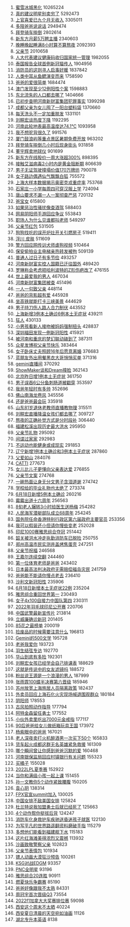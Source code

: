 1. [蜜雪冰城黑化](https://s.weibo.com//weibo?q=%E8%9C%9C%E9%9B%AA%E5%86%B0%E5%9F%8E%E9%BB%91%E5%8C%96&Refer=top) 10265224
2. [真的建议明星别卖穷了](https://s.weibo.com//weibo?q=%23%E7%9C%9F%E7%9A%84%E5%BB%BA%E8%AE%AE%E6%98%8E%E6%98%9F%E5%88%AB%E5%8D%96%E7%A9%B7%E4%BA%86%23&Refer=top) 5292473
3. [上官喜爱已九个月无收入](https://s.weibo.com//weibo?q=%23%E4%B8%8A%E5%AE%98%E5%96%9C%E7%88%B1%E5%B7%B2%E4%B9%9D%E4%B8%AA%E6%9C%88%E6%97%A0%E6%94%B6%E5%85%A5%23&Refer=top) 3305011
4. [多陪爸爸说说话](https://s.weibo.com//weibo?q=%23%E5%A4%9A%E9%99%AA%E7%88%B8%E7%88%B8%E8%AF%B4%E8%AF%B4%E8%AF%9D%23&Refer=top) 2949474
5. [拜登骑车摔倒](https://s.weibo.com//weibo?q=%23%E6%8B%9C%E7%99%BB%E9%AA%91%E8%BD%A6%E6%91%94%E5%80%92%23&Refer=top) 2802614
6. [新东方月薪5万聘主播](https://s.weibo.com//weibo?q=%23%E6%96%B0%E4%B8%9C%E6%96%B9%E6%9C%88%E8%96%AA5%E4%B8%87%E8%81%98%E4%B8%BB%E6%92%AD%23&Refer=top) 2340603
7. [晚睡晚起睡满8小时算不算熬夜](https://s.weibo.com//weibo?q=%23%E6%99%9A%E7%9D%A1%E6%99%9A%E8%B5%B7%E7%9D%A1%E6%BB%A18%E5%B0%8F%E6%97%B6%E7%AE%97%E4%B8%8D%E7%AE%97%E7%86%AC%E5%A4%9C%23&Refer=top) 2092393
8. [父亲节](https://s.weibo.com//weibo?q=%E7%88%B6%E4%BA%B2%E8%8A%82&Refer=top) 2010658
9. [人大代表建议健康码收归国家统一管理](https://s.weibo.com//weibo?q=%23%E4%BA%BA%E5%A4%A7%E4%BB%A3%E8%A1%A8%E5%BB%BA%E8%AE%AE%E5%81%A5%E5%BA%B7%E7%A0%81%E6%94%B6%E5%BD%92%E5%9B%BD%E5%AE%B6%E7%BB%9F%E4%B8%80%E7%AE%A1%E7%90%86%23&Refer=top) 1982055
10. [泰国报告全球首例新冠猫传人](https://s.weibo.com//weibo?q=%23%E6%B3%B0%E5%9B%BD%E6%8A%A5%E5%91%8A%E5%85%A8%E7%90%83%E9%A6%96%E4%BE%8B%E6%96%B0%E5%86%A0%E7%8C%AB%E4%BC%A0%E4%BA%BA%23&Refer=top) 1904956
11. [消防员的这则寻人启事好暖](https://s.weibo.com//weibo?q=%23%E6%B6%88%E9%98%B2%E5%91%98%E7%9A%84%E8%BF%99%E5%88%99%E5%AF%BB%E4%BA%BA%E5%90%AF%E4%BA%8B%E5%A5%BD%E6%9A%96%23&Refer=top) 1837842
12. [人类中耳从鱼鳃演变而来](https://s.weibo.com//weibo?q=%23%E4%BA%BA%E7%B1%BB%E4%B8%AD%E8%80%B3%E4%BB%8E%E9%B1%BC%E9%B3%83%E6%BC%94%E5%8F%98%E8%80%8C%E6%9D%A5%23&Refer=top) 1758590
13. [爸爸的爱很简单](https://s.weibo.com//weibo?q=%23%E7%88%B8%E7%88%B8%E7%9A%84%E7%88%B1%E5%BE%88%E7%AE%80%E5%8D%95%23&Refer=top) 1684474
14. [澳门发现至少12例阳性个案](https://s.weibo.com//weibo?q=%23%E6%BE%B3%E9%97%A8%E5%8F%91%E7%8E%B0%E8%87%B3%E5%B0%9112%E4%BE%8B%E9%98%B3%E6%80%A7%E4%B8%AA%E6%A1%88%23&Refer=top) 1598883
15. [东北流失的人口都去哪了](https://s.weibo.com//weibo?q=%23%E4%B8%9C%E5%8C%97%E6%B5%81%E5%A4%B1%E7%9A%84%E4%BA%BA%E5%8F%A3%E9%83%BD%E5%8E%BB%E5%93%AA%E4%BA%86%23&Refer=top) 1404666
16. [已初步查明河南新财富集团犯罪事实](https://s.weibo.com//weibo?q=%23%E5%B7%B2%E5%88%9D%E6%AD%A5%E6%9F%A5%E6%98%8E%E6%B2%B3%E5%8D%97%E6%96%B0%E8%B4%A2%E5%AF%8C%E9%9B%86%E5%9B%A2%E7%8A%AF%E7%BD%AA%E4%BA%8B%E5%AE%9E%23&Refer=top) 1399298
17. [成都父亲为女儿囤了一阳台塑料袋](https://s.weibo.com//weibo?q=%23%E6%88%90%E9%83%BD%E7%88%B6%E4%BA%B2%E4%B8%BA%E5%A5%B3%E5%84%BF%E5%9B%A4%E4%BA%86%E4%B8%80%E9%98%B3%E5%8F%B0%E5%A1%91%E6%96%99%E8%A2%8B%23&Refer=top) 1370660
18. [每天洗头不一定加重脱发](https://s.weibo.com//weibo?q=%23%E6%AF%8F%E5%A4%A9%E6%B4%97%E5%A4%B4%E4%B8%8D%E4%B8%80%E5%AE%9A%E5%8A%A0%E9%87%8D%E8%84%B1%E5%8F%91%23&Refer=top) 1331101
19. [刘畊宏谈热度下降](https://s.weibo.com//weibo?q=%23%E5%88%98%E7%95%8A%E5%AE%8F%E8%B0%88%E7%83%AD%E5%BA%A6%E4%B8%8B%E9%99%8D%23&Refer=top) 1192295
20. [河南此轮地表最高温度达74.1℃](https://s.weibo.com//weibo?q=%23%E6%B2%B3%E5%8D%97%E6%AD%A4%E8%BD%AE%E5%9C%B0%E8%A1%A8%E6%9C%80%E9%AB%98%E6%B8%A9%E5%BA%A6%E8%BE%BE74.1%E2%84%83%23&Refer=top) 1093958
21. [我不想驼背很久了](https://s.weibo.com//weibo?q=%23%E6%88%91%E4%B8%8D%E6%83%B3%E9%A9%BC%E8%83%8C%E5%BE%88%E4%B9%85%E4%BA%86%23&Refer=top) 991576
22. [厦门鼓浪屿等重点景区暑期免费开放](https://s.weibo.com//weibo?q=%23%E5%8E%A6%E9%97%A8%E9%BC%93%E6%B5%AA%E5%B1%BF%E7%AD%89%E9%87%8D%E7%82%B9%E6%99%AF%E5%8C%BA%E6%9A%91%E6%9C%9F%E5%85%8D%E8%B4%B9%E5%BC%80%E6%94%BE%23&Refer=top) 963202
23. [拜登骑车摔倒几小时后现身街头](https://s.weibo.com//weibo?q=%23%E6%8B%9C%E7%99%BB%E9%AA%91%E8%BD%A6%E6%91%94%E5%80%92%E5%87%A0%E5%B0%8F%E6%97%B6%E5%90%8E%E7%8E%B0%E8%BA%AB%E8%A1%97%E5%A4%B4%23&Refer=top) 931858
24. [董宇辉卖地球仪](https://s.weibo.com//weibo?q=%23%E8%91%A3%E5%AE%87%E8%BE%89%E5%8D%96%E5%9C%B0%E7%90%83%E4%BB%AA%23&Refer=top) 901699
25. [新东方在线股价一周大涨超300%](https://s.weibo.com//weibo?q=%23%E6%96%B0%E4%B8%9C%E6%96%B9%E5%9C%A8%E7%BA%BF%E8%82%A1%E4%BB%B7%E4%B8%80%E5%91%A8%E5%A4%A7%E6%B6%A8%E8%B6%85300%25%23&Refer=top) 898395
26. [接触艾滋病毒2小时内是黄金阻断期](https://s.weibo.com//weibo?q=%23%E6%8E%A5%E8%A7%A6%E8%89%BE%E6%BB%8B%E7%97%85%E6%AF%922%E5%B0%8F%E6%97%B6%E5%86%85%E6%98%AF%E9%BB%84%E9%87%91%E9%98%BB%E6%96%AD%E6%9C%9F%23&Refer=top) 806639
27. [男子无证驾驶撞塌价值170万牌坊](https://s.weibo.com//weibo?q=%23%E7%94%B7%E5%AD%90%E6%97%A0%E8%AF%81%E9%A9%BE%E9%A9%B6%E6%92%9E%E5%A1%8C%E4%BB%B7%E5%80%BC170%E4%B8%87%E7%89%8C%E5%9D%8A%23&Refer=top) 790078
28. [女子路边偶遇仙气飘飘白狐](https://s.weibo.com//weibo?q=%23%E5%A5%B3%E5%AD%90%E8%B7%AF%E8%BE%B9%E5%81%B6%E9%81%87%E4%BB%99%E6%B0%94%E9%A3%98%E9%A3%98%E7%99%BD%E7%8B%90%23&Refer=top) 755572
29. [上海大样本数据揭示奥密克戎重症率](https://s.weibo.com//weibo?q=%23%E4%B8%8A%E6%B5%B7%E5%A4%A7%E6%A0%B7%E6%9C%AC%E6%95%B0%E6%8D%AE%E6%8F%AD%E7%A4%BA%E5%A5%A5%E5%AF%86%E5%85%8B%E6%88%8E%E9%87%8D%E7%97%87%E7%8E%87%23&Refer=top) 753768
30. [石家庄一小学每周四可穿汉服上学](https://s.weibo.com//weibo?q=%23%E7%9F%B3%E5%AE%B6%E5%BA%84%E4%B8%80%E5%B0%8F%E5%AD%A6%E6%AF%8F%E5%91%A8%E5%9B%9B%E5%8F%AF%E7%A9%BF%E6%B1%89%E6%9C%8D%E4%B8%8A%E5%AD%A6%23&Refer=top) 724094
31. [唐山要求不漏一人一案彻查严惩](https://s.weibo.com//weibo?q=%23%E5%94%90%E5%B1%B1%E8%A6%81%E6%B1%82%E4%B8%8D%E6%BC%8F%E4%B8%80%E4%BA%BA%E4%B8%80%E6%A1%88%E5%BD%BB%E6%9F%A5%E4%B8%A5%E6%83%A9%23&Refer=top) 720132
32. [爸宝女](https://s.weibo.com//weibo?q=%E7%88%B8%E5%AE%9D%E5%A5%B3&Refer=top) 615800
33. [如果惩治性骚扰像查酒驾](https://s.weibo.com//weibo?q=%23%E5%A6%82%E6%9E%9C%E6%83%A9%E6%B2%BB%E6%80%A7%E9%AA%9A%E6%89%B0%E5%83%8F%E6%9F%A5%E9%85%92%E9%A9%BE%23&Refer=top) 588403
34. [网易阴阳师手游回应争议](https://s.weibo.com//weibo?q=%23%E7%BD%91%E6%98%93%E9%98%B4%E9%98%B3%E5%B8%88%E6%89%8B%E6%B8%B8%E5%9B%9E%E5%BA%94%E4%BA%89%E8%AE%AE%23&Refer=top) 553843
35. [职场人为什么见谁都叫老师](https://s.weibo.com//weibo?q=%23%E8%81%8C%E5%9C%BA%E4%BA%BA%E4%B8%BA%E4%BB%80%E4%B9%88%E8%A7%81%E8%B0%81%E9%83%BD%E5%8F%AB%E8%80%81%E5%B8%88%23&Refer=top) 549297
36. [父亲节红包](https://s.weibo.com//weibo?q=%E7%88%B6%E4%BA%B2%E8%8A%82%E7%BA%A2%E5%8C%85&Refer=top) 531505
37. [狗狗找吃的误开炉灶开关引燃房子](https://s.weibo.com//weibo?q=%23%E7%8B%97%E7%8B%97%E6%89%BE%E5%90%83%E7%9A%84%E8%AF%AF%E5%BC%80%E7%82%89%E7%81%B6%E5%BC%80%E5%85%B3%E5%BC%95%E7%87%83%E6%88%BF%E5%AD%90%23&Refer=top) 519411
38. [浮川 皮肤](https://s.weibo.com//weibo?q=%E6%B5%AE%E5%B7%9D%20%E7%9A%AE%E8%82%A4&Refer=top) 511609
39. [警方回应网传训犬师虐狗视频](https://s.weibo.com//weibo?q=%23%E8%AD%A6%E6%96%B9%E5%9B%9E%E5%BA%94%E7%BD%91%E4%BC%A0%E8%AE%AD%E7%8A%AC%E5%B8%88%E8%99%90%E7%8B%97%E8%A7%86%E9%A2%91%23&Refer=top) 510464
40. [保安偷拍业主电梯亲热转发被拘](https://s.weibo.com//weibo?q=%23%E4%BF%9D%E5%AE%89%E5%81%B7%E6%8B%8D%E4%B8%9A%E4%B8%BB%E7%94%B5%E6%A2%AF%E4%BA%B2%E7%83%AD%E8%BD%AC%E5%8F%91%E8%A2%AB%E6%8B%98%23&Refer=top) 509139
41. [普通人过日子有多节俭](https://s.weibo.com//weibo?q=%23%E6%99%AE%E9%80%9A%E4%BA%BA%E8%BF%87%E6%97%A5%E5%AD%90%E6%9C%89%E5%A4%9A%E8%8A%82%E4%BF%AD%23&Refer=top) 493257
42. [河南新财富实控人国籍已迁往国外](https://s.weibo.com//weibo?q=%23%E6%B2%B3%E5%8D%97%E6%96%B0%E8%B4%A2%E5%AF%8C%E5%AE%9E%E6%8E%A7%E4%BA%BA%E5%9B%BD%E7%B1%8D%E5%B7%B2%E8%BF%81%E5%BE%80%E5%9B%BD%E5%A4%96%23&Refer=top) 489420
43. [罗琳称会考虑把哈利波特的Z形伤疤改了](https://s.weibo.com//weibo?q=%23%E7%BD%97%E7%90%B3%E7%A7%B0%E4%BC%9A%E8%80%83%E8%99%91%E6%8A%8A%E5%93%88%E5%88%A9%E6%B3%A2%E7%89%B9%E7%9A%84Z%E5%BD%A2%E4%BC%A4%E7%96%A4%E6%94%B9%E4%BA%86%23&Refer=top) 476155
44. [世上最爱我的男人](https://s.weibo.com//weibo?q=%23%E4%B8%96%E4%B8%8A%E6%9C%80%E7%88%B1%E6%88%91%E7%9A%84%E7%94%B7%E4%BA%BA%23&Refer=top) 467034
45. [河南新财富集团被查](https://s.weibo.com//weibo?q=%23%E6%B2%B3%E5%8D%97%E6%96%B0%E8%B4%A2%E5%AF%8C%E9%9B%86%E5%9B%A2%E8%A2%AB%E6%9F%A5%23&Refer=top) 451496
46. [一人一句致父亲](https://s.weibo.com//weibo?q=%23%E4%B8%80%E4%BA%BA%E4%B8%80%E5%8F%A5%E8%87%B4%E7%88%B6%E4%BA%B2%23&Refer=top) 448114
47. [爸爸的背影超有爱](https://s.weibo.com//weibo?q=%23%E7%88%B8%E7%88%B8%E7%9A%84%E8%83%8C%E5%BD%B1%E8%B6%85%E6%9C%89%E7%88%B1%23&Refer=top) 445928
48. [坐高铁就能打卡三峡美景](https://s.weibo.com//weibo?q=%23%E5%9D%90%E9%AB%98%E9%93%81%E5%B0%B1%E8%83%BD%E6%89%93%E5%8D%A1%E4%B8%89%E5%B3%A1%E7%BE%8E%E6%99%AF%23&Refer=top) 444629
49. [男子持刀伤人路人合力制伏](https://s.weibo.com//weibo?q=%23%E7%94%B7%E5%AD%90%E6%8C%81%E5%88%80%E4%BC%A4%E4%BA%BA%E8%B7%AF%E4%BA%BA%E5%90%88%E5%8A%9B%E5%88%B6%E4%BC%8F%23&Refer=top) 443552
50. [上海新增3例本土确诊6例本土无症状](https://s.weibo.com//weibo?q=%23%E4%B8%8A%E6%B5%B7%E6%96%B0%E5%A2%9E3%E4%BE%8B%E6%9C%AC%E5%9C%9F%E7%A1%AE%E8%AF%8A6%E4%BE%8B%E6%9C%AC%E5%9C%9F%E6%97%A0%E7%97%87%E7%8A%B6%23&Refer=top) 439211
51. [狂人](https://s.weibo.com//weibo?q=%E7%8B%82%E4%BA%BA&Refer=top) 430133
52. [小男孩看新人接吻被妈妈强制扭头](https://s.weibo.com//weibo?q=%23%E5%B0%8F%E7%94%B7%E5%AD%A9%E7%9C%8B%E6%96%B0%E4%BA%BA%E6%8E%A5%E5%90%BB%E8%A2%AB%E5%A6%88%E5%A6%88%E5%BC%BA%E5%88%B6%E6%89%AD%E5%A4%B4%23&Refer=top) 428837
53. [深圳福田发现一例新冠阳性](https://s.weibo.com//weibo?q=%23%E6%B7%B1%E5%9C%B3%E7%A6%8F%E7%94%B0%E5%8F%91%E7%8E%B0%E4%B8%80%E4%BE%8B%E6%96%B0%E5%86%A0%E9%98%B3%E6%80%A7%23&Refer=top) 415921
54. [被河南和重庆的梦幻联动磕到了](https://s.weibo.com//weibo?q=%23%E8%A2%AB%E6%B2%B3%E5%8D%97%E5%92%8C%E9%87%8D%E5%BA%86%E7%9A%84%E6%A2%A6%E5%B9%BB%E8%81%94%E5%8A%A8%E7%A3%95%E5%88%B0%E4%BA%86%23&Refer=top) 387311
55. [众星发博祝父亲节快乐](https://s.weibo.com//weibo?q=%23%E4%BC%97%E6%98%9F%E5%8F%91%E5%8D%9A%E7%A5%9D%E7%88%B6%E4%BA%B2%E8%8A%82%E5%BF%AB%E4%B9%90%23&Refer=top) 383464
56. [女子卧床丈夫照顾16年后愿意离婚](https://s.weibo.com//weibo?q=%23%E5%A5%B3%E5%AD%90%E5%8D%A7%E5%BA%8A%E4%B8%88%E5%A4%AB%E7%85%A7%E9%A1%BE16%E5%B9%B4%E5%90%8E%E6%84%BF%E6%84%8F%E7%A6%BB%E5%A9%9A%23&Refer=top) 376683
57. [蓝朋友外出用餐黑衣大哥悄悄买单](https://s.weibo.com//weibo?q=%23%E8%93%9D%E6%9C%8B%E5%8F%8B%E5%A4%96%E5%87%BA%E7%94%A8%E9%A4%90%E9%BB%91%E8%A1%A3%E5%A4%A7%E5%93%A5%E6%82%84%E6%82%84%E4%B9%B0%E5%8D%95%23&Refer=top) 371316
58. [gemini直播间](https://s.weibo.com//weibo?q=%23gemini%E7%9B%B4%E6%92%AD%E9%97%B4%23&Refer=top) 370292
59. [ShowMaker谈和Dream撞脸](https://s.weibo.com//weibo?q=%23ShowMaker%E8%B0%88%E5%92%8CDream%E6%92%9E%E8%84%B8%23&Refer=top) 362143
60. [北京昨日增1例本土无症状](https://s.weibo.com//weibo?q=%23%E5%8C%97%E4%BA%AC%E6%98%A8%E6%97%A5%E5%A2%9E1%E4%BE%8B%E6%9C%AC%E5%9C%9F%E6%97%A0%E7%97%87%E7%8A%B6%23&Refer=top) 361750
61. [男子误吞6公分鱼刺肠道被戳穿](https://s.weibo.com//weibo?q=%23%E7%94%B7%E5%AD%90%E8%AF%AF%E5%90%9E6%E5%85%AC%E5%88%86%E9%B1%BC%E5%88%BA%E8%82%A0%E9%81%93%E8%A2%AB%E6%88%B3%E7%A9%BF%23&Refer=top) 353597
62. [我爸年轻时有多帅](https://s.weibo.com//weibo?q=%23%E6%88%91%E7%88%B8%E5%B9%B4%E8%BD%BB%E6%97%B6%E6%9C%89%E5%A4%9A%E5%B8%85%23&Refer=top) 352696
63. [佛山南海龙卷风](https://s.weibo.com//weibo?q=%23%E4%BD%9B%E5%B1%B1%E5%8D%97%E6%B5%B7%E9%BE%99%E5%8D%B7%E9%A3%8E%23&Refer=top) 345556
64. [还是爸爸最会玩](https://s.weibo.com//weibo?q=%23%E8%BF%98%E6%98%AF%E7%88%B8%E7%88%B8%E6%9C%80%E4%BC%9A%E7%8E%A9%23&Refer=top) 335918
65. [山东81岁退休老教师直播教物理](https://s.weibo.com//weibo?q=%23%E5%B1%B1%E4%B8%9C81%E5%B2%81%E9%80%80%E4%BC%91%E8%80%81%E6%95%99%E5%B8%88%E7%9B%B4%E6%92%AD%E6%95%99%E7%89%A9%E7%90%86%23&Refer=top) 315511
66. [刘畊宏直播降温女孩们都去哪了](https://s.weibo.com//weibo?q=%23%E5%88%98%E7%95%8A%E5%AE%8F%E7%9B%B4%E6%92%AD%E9%99%8D%E6%B8%A9%E5%A5%B3%E5%AD%A9%E4%BB%AC%E9%83%BD%E5%8E%BB%E5%93%AA%E4%BA%86%23&Refer=top) 309727
67. [熬夜的正确补觉方式是分时段补](https://s.weibo.com//weibo?q=%23%E7%86%AC%E5%A4%9C%E7%9A%84%E6%AD%A3%E7%A1%AE%E8%A1%A5%E8%A7%89%E6%96%B9%E5%BC%8F%E6%98%AF%E5%88%86%E6%97%B6%E6%AE%B5%E8%A1%A5%23&Refer=top) 306440
68. [福建松溪出现历史最大洪水](https://s.weibo.com//weibo?q=%23%E7%A6%8F%E5%BB%BA%E6%9D%BE%E6%BA%AA%E5%87%BA%E7%8E%B0%E5%8E%86%E5%8F%B2%E6%9C%80%E5%A4%A7%E6%B4%AA%E6%B0%B4%23&Refer=top) 295950
69. [父亲节礼物](https://s.weibo.com//weibo?q=%23%E7%88%B6%E4%BA%B2%E8%8A%82%E7%A4%BC%E7%89%A9%23&Refer=top) 295092
70. [间谍过家家](https://s.weibo.com//weibo?q=%E9%97%B4%E8%B0%8D%E8%BF%87%E5%AE%B6%E5%AE%B6&Refer=top) 292983
71. [不运动也能健身或成现实](https://s.weibo.com//weibo?q=%23%E4%B8%8D%E8%BF%90%E5%8A%A8%E4%B9%9F%E8%83%BD%E5%81%A5%E8%BA%AB%E6%88%96%E6%88%90%E7%8E%B0%E5%AE%9E%23&Refer=top) 291853
72. [辽宁新增1例本土确诊和3例本土无症状](https://s.weibo.com//weibo?q=%23%E8%BE%BD%E5%AE%81%E6%96%B0%E5%A2%9E1%E4%BE%8B%E6%9C%AC%E5%9C%9F%E7%A1%AE%E8%AF%8A%E5%92%8C3%E4%BE%8B%E6%9C%AC%E5%9C%9F%E6%97%A0%E7%97%87%E7%8A%B6%23&Refer=top) 287860
73. [父爱如山](https://s.weibo.com//weibo?q=%E7%88%B6%E7%88%B1%E5%A6%82%E5%B1%B1&Refer=top) 284076
74. [CATTI](https://s.weibo.com//weibo?q=CATTI&Refer=top) 277673
75. [女儿比儿子更懂向父亲表达爱](https://s.weibo.com//weibo?q=%23%E5%A5%B3%E5%84%BF%E6%AF%94%E5%84%BF%E5%AD%90%E6%9B%B4%E6%87%82%E5%90%91%E7%88%B6%E4%BA%B2%E8%A1%A8%E8%BE%BE%E7%88%B1%23&Refer=top) 276855
76. [父亲节文案](https://s.weibo.com//weibo?q=%23%E7%88%B6%E4%BA%B2%E8%8A%82%E6%96%87%E6%A1%88%23&Refer=top) 274768
77. [一碗热面让身无分文男子含泪道谢](https://s.weibo.com//weibo?q=%23%E4%B8%80%E7%A2%97%E7%83%AD%E9%9D%A2%E8%AE%A9%E8%BA%AB%E6%97%A0%E5%88%86%E6%96%87%E7%94%B7%E5%AD%90%E5%90%AB%E6%B3%AA%E9%81%93%E8%B0%A2%23&Refer=top) 274742
78. [学校给的毕业礼物也太绝了](https://s.weibo.com//weibo?q=%23%E5%AD%A6%E6%A0%A1%E7%BB%99%E7%9A%84%E6%AF%95%E4%B8%9A%E7%A4%BC%E7%89%A9%E4%B9%9F%E5%A4%AA%E7%BB%9D%E4%BA%86%23&Refer=top) 273374
79. [6月18日新增5例本土确诊](https://s.weibo.com//weibo?q=%236%E6%9C%8818%E6%97%A5%E6%96%B0%E5%A2%9E5%E4%BE%8B%E6%9C%AC%E5%9C%9F%E7%A1%AE%E8%AF%8A%23&Refer=top) 260216
80. [霉霉出道十六周年](https://s.weibo.com//weibo?q=%23%E9%9C%89%E9%9C%89%E5%87%BA%E9%81%93%E5%8D%81%E5%85%AD%E5%91%A8%E5%B9%B4%23&Refer=top) 256563
81. [8旬老人辗转3小时给医生送杨梅](https://s.weibo.com//weibo?q=%238%E6%97%AC%E8%80%81%E4%BA%BA%E8%BE%97%E8%BD%AC3%E5%B0%8F%E6%97%B6%E7%BB%99%E5%8C%BB%E7%94%9F%E9%80%81%E6%9D%A8%E6%A2%85%23&Refer=top) 254282
82. [人民海军潜艇部队成立68周年](https://s.weibo.com//weibo?q=%23%E4%BA%BA%E6%B0%91%E6%B5%B7%E5%86%9B%E6%BD%9C%E8%89%87%E9%83%A8%E9%98%9F%E6%88%90%E7%AB%8B68%E5%91%A8%E5%B9%B4%23&Refer=top) 254245
83. [国务院任命香港特别行政区第六届政府主要官员](https://s.weibo.com//weibo?q=%E5%9B%BD%E5%8A%A1%E9%99%A2%E4%BB%BB%E5%91%BD%E9%A6%99%E6%B8%AF%E7%89%B9%E5%88%AB%E8%A1%8C%E6%94%BF%E5%8C%BA%E7%AC%AC%E5%85%AD%E5%B1%8A%E6%94%BF%E5%BA%9C%E4%B8%BB%E8%A6%81%E5%AE%98%E5%91%98&Refer=top) 253356
84. [我可以假装还小但请你慢些变老](https://s.weibo.com//weibo?q=%23%E6%88%91%E5%8F%AF%E4%BB%A5%E5%81%87%E8%A3%85%E8%BF%98%E5%B0%8F%E4%BD%86%E8%AF%B7%E4%BD%A0%E6%85%A2%E4%BA%9B%E5%8F%98%E8%80%81%23&Refer=top) 252028
85. [印尼1000赛雅思组合夺冠](https://s.weibo.com//weibo?q=%23%E5%8D%B0%E5%B0%BC1000%E8%B5%9B%E9%9B%85%E6%80%9D%E7%BB%84%E5%90%88%E5%A4%BA%E5%86%A0%23&Refer=top) 251442
86. [韶关被洪水冲走执勤消防车已脱险](https://s.weibo.com//weibo?q=%23%E9%9F%B6%E5%85%B3%E8%A2%AB%E6%B4%AA%E6%B0%B4%E5%86%B2%E8%B5%B0%E6%89%A7%E5%8B%A4%E6%B6%88%E9%98%B2%E8%BD%A6%E5%B7%B2%E8%84%B1%E9%99%A9%23&Refer=top) 250755
87. [郑州高温市民实测井盖烤焦蛋壳](https://s.weibo.com//weibo?q=%23%E9%83%91%E5%B7%9E%E9%AB%98%E6%B8%A9%E5%B8%82%E6%B0%91%E5%AE%9E%E6%B5%8B%E4%BA%95%E7%9B%96%E7%83%A4%E7%84%A6%E8%9B%8B%E5%A3%B3%23&Refer=top) 247251
88. [父亲节祝福](https://s.weibo.com//weibo?q=%23%E7%88%B6%E4%BA%B2%E8%8A%82%E7%A5%9D%E7%A6%8F%23&Refer=top) 246568
89. [王嘉尔连续空翻](https://s.weibo.com//weibo?q=%23%E7%8E%8B%E5%98%89%E5%B0%94%E8%BF%9E%E7%BB%AD%E7%A9%BA%E7%BF%BB%23&Refer=top) 244460
90. [第一位体育老师是爸爸](https://s.weibo.com//weibo?q=%23%E7%AC%AC%E4%B8%80%E4%BD%8D%E4%BD%93%E8%82%B2%E8%80%81%E5%B8%88%E6%98%AF%E7%88%B8%E7%88%B8%23&Refer=top) 243402
91. [日本最高法判决政府无需赔偿福岛灾民](https://s.weibo.com//weibo?q=%23%E6%97%A5%E6%9C%AC%E6%9C%80%E9%AB%98%E6%B3%95%E5%88%A4%E5%86%B3%E6%94%BF%E5%BA%9C%E6%97%A0%E9%9C%80%E8%B5%94%E5%81%BF%E7%A6%8F%E5%B2%9B%E7%81%BE%E6%B0%91%23&Refer=top) 241759
92. [爸爸能不能请你慢点老去](https://s.weibo.com//weibo?q=%23%E7%88%B8%E7%88%B8%E8%83%BD%E4%B8%8D%E8%83%BD%E8%AF%B7%E4%BD%A0%E6%85%A2%E7%82%B9%E8%80%81%E5%8E%BB%23&Refer=top) 236410
93. [沙利文新冠阳性](https://s.weibo.com//weibo?q=%23%E6%B2%99%E5%88%A9%E6%96%87%E6%96%B0%E5%86%A0%E9%98%B3%E6%80%A7%23&Refer=top) 235906
94. [6月18日新增本土无症状22例](https://s.weibo.com//weibo?q=%236%E6%9C%8818%E6%97%A5%E6%96%B0%E5%A2%9E%E6%9C%AC%E5%9C%9F%E6%97%A0%E7%97%87%E7%8A%B622%E4%BE%8B%23&Refer=top) 235204
95. [雅思组合重回世界第一](https://s.weibo.com//weibo?q=%23%E9%9B%85%E6%80%9D%E7%BB%84%E5%90%88%E9%87%8D%E5%9B%9E%E4%B8%96%E7%95%8C%E7%AC%AC%E4%B8%80%23&Refer=top) 230493
96. [女子4x100自接力中国队第四](https://s.weibo.com//weibo?q=%23%E5%A5%B3%E5%AD%904x100%E8%87%AA%E6%8E%A5%E5%8A%9B%E4%B8%AD%E5%9B%BD%E9%98%9F%E7%AC%AC%E5%9B%9B%23&Refer=top) 230311
97. [2022年羽毛球印尼公开赛](https://s.weibo.com//weibo?q=%232022%E5%B9%B4%E7%BE%BD%E6%AF%9B%E7%90%83%E5%8D%B0%E5%B0%BC%E5%85%AC%E5%BC%80%E8%B5%9B%23&Refer=top) 220706
98. [中国武警最新宣传片](https://s.weibo.com//weibo?q=%23%E4%B8%AD%E5%9B%BD%E6%AD%A6%E8%AD%A6%E6%9C%80%E6%96%B0%E5%AE%A3%E4%BC%A0%E7%89%87%23&Refer=top) 213814
99. [立威廉确诊新冠](https://s.weibo.com//weibo?q=%23%E7%AB%8B%E5%A8%81%E5%BB%89%E7%A1%AE%E8%AF%8A%E6%96%B0%E5%86%A0%23&Refer=top) 201405
100. [85花之最榜单](https://s.weibo.com//weibo?q=%2385%E8%8A%B1%E4%B9%8B%E6%9C%80%E6%A6%9C%E5%8D%95%23&Refer=top) 200019
101. [捡废品的时候需要注意什么](https://s.weibo.com//weibo?q=%23%E6%8D%A1%E5%BA%9F%E5%93%81%E7%9A%84%E6%97%B6%E5%80%99%E9%9C%80%E8%A6%81%E6%B3%A8%E6%84%8F%E4%BB%80%E4%B9%88%23&Refer=top) 196813
102. [Gemini的500文学](https://s.weibo.com//weibo?q=%23Gemini%E7%9A%84500%E6%96%87%E5%AD%A6%23&Refer=top) 195728
103. [老爸我爱你](https://s.weibo.com//weibo?q=%23%E8%80%81%E7%88%B8%E6%88%91%E7%88%B1%E4%BD%A0%23&Refer=top) 193723
104. [羽生结弦专访](https://s.weibo.com//weibo?q=%E7%BE%BD%E7%94%9F%E7%BB%93%E5%BC%A6%E4%B8%93%E8%AE%BF&Refer=top) 192770
105. [华山到底有多险](https://s.weibo.com//weibo?q=%23%E5%8D%8E%E5%B1%B1%E5%88%B0%E5%BA%95%E6%9C%89%E5%A4%9A%E9%99%A9%23&Refer=top) 192301
106. [刘畊宏女孩已经学会自己排课表](https://s.weibo.com//weibo?q=%23%E5%88%98%E7%95%8A%E5%AE%8F%E5%A5%B3%E5%AD%A9%E5%B7%B2%E7%BB%8F%E5%AD%A6%E4%BC%9A%E8%87%AA%E5%B7%B1%E6%8E%92%E8%AF%BE%E8%A1%A8%23&Refer=top) 188629
107. [这就是传说中的女友滤镜吗](https://s.weibo.com//weibo?q=%23%E8%BF%99%E5%B0%B1%E6%98%AF%E4%BC%A0%E8%AF%B4%E4%B8%AD%E7%9A%84%E5%A5%B3%E5%8F%8B%E6%BB%A4%E9%95%9C%E5%90%97%23&Refer=top) 188572
108. [粉丝说王源是一个浪漫的男人](https://s.weibo.com//weibo?q=%23%E7%B2%89%E4%B8%9D%E8%AF%B4%E7%8E%8B%E6%BA%90%E6%98%AF%E4%B8%80%E4%B8%AA%E6%B5%AA%E6%BC%AB%E7%9A%84%E7%94%B7%E4%BA%BA%23&Refer=top) 187999
109. [张雨霏100蝶半决赛第六晋级](https://s.weibo.com//weibo?q=%23%E5%BC%A0%E9%9B%A8%E9%9C%8F100%E8%9D%B6%E5%8D%8A%E5%86%B3%E8%B5%9B%E7%AC%AC%E5%85%AD%E6%99%8B%E7%BA%A7%23&Refer=top) 185946
110. [苏州放宽上海旅居人员隔离政策](https://s.weibo.com//weibo?q=%23%E8%8B%8F%E5%B7%9E%E6%94%BE%E5%AE%BD%E4%B8%8A%E6%B5%B7%E6%97%85%E5%B1%85%E4%BA%BA%E5%91%98%E9%9A%94%E7%A6%BB%E6%94%BF%E7%AD%96%23&Refer=top) 182437
111. [外卖员回应上海石化火灾现场喊退围观群众](https://s.weibo.com//weibo?q=%23%E5%A4%96%E5%8D%96%E5%91%98%E5%9B%9E%E5%BA%94%E4%B8%8A%E6%B5%B7%E7%9F%B3%E5%8C%96%E7%81%AB%E7%81%BE%E7%8E%B0%E5%9C%BA%E5%96%8A%E9%80%80%E5%9B%B4%E8%A7%82%E7%BE%A4%E4%BC%97%23&Refer=top) 180184
112. [阴阳师](https://s.weibo.com//weibo?q=%E9%98%B4%E9%98%B3%E5%B8%88&Refer=top) 178553
113. [古风拍照动作指导](https://s.weibo.com//weibo?q=%E5%8F%A4%E9%A3%8E%E6%8B%8D%E7%85%A7%E5%8A%A8%E4%BD%9C%E6%8C%87%E5%AF%BC&Refer=top) 177794
114. [阿特金森留任勇士](https://s.weibo.com//weibo?q=%23%E9%98%BF%E7%89%B9%E9%87%91%E6%A3%AE%E7%95%99%E4%BB%BB%E5%8B%87%E5%A3%AB%23&Refer=top) 177552
115. [小伙外卖里吃出7000元金戒指](https://s.weibo.com//weibo?q=%23%E5%B0%8F%E4%BC%99%E5%A4%96%E5%8D%96%E9%87%8C%E5%90%83%E5%87%BA7000%E5%85%83%E9%87%91%E6%88%92%E6%8C%87%23&Refer=top) 177117
116. [90后爸爸给女儿做纸箱玩具王国](https://s.weibo.com//weibo?q=%2390%E5%90%8E%E7%88%B8%E7%88%B8%E7%BB%99%E5%A5%B3%E5%84%BF%E5%81%9A%E7%BA%B8%E7%AE%B1%E7%8E%A9%E5%85%B7%E7%8E%8B%E5%9B%BD%23&Refer=top) 173972
117. [杨紫眼中的爸爸](https://s.weibo.com//weibo?q=%23%E6%9D%A8%E7%B4%AB%E7%9C%BC%E4%B8%AD%E7%9A%84%E7%88%B8%E7%88%B8%23&Refer=top) 167021
118. [老人深夜卖打火机醉酒男一次买下50个](https://s.weibo.com//weibo?q=%23%E8%80%81%E4%BA%BA%E6%B7%B1%E5%A4%9C%E5%8D%96%E6%89%93%E7%81%AB%E6%9C%BA%E9%86%89%E9%85%92%E7%94%B7%E4%B8%80%E6%AC%A1%E4%B9%B0%E4%B8%8B50%E4%B8%AA%23&Refer=top) 165833
119. [货车起火成都这群无名英雄紧急救援](https://s.weibo.com//weibo?q=%23%E8%B4%A7%E8%BD%A6%E8%B5%B7%E7%81%AB%E6%88%90%E9%83%BD%E8%BF%99%E7%BE%A4%E6%97%A0%E5%90%8D%E8%8B%B1%E9%9B%84%E7%B4%A7%E6%80%A5%E6%95%91%E6%8F%B4%23&Refer=top) 161309
120. [哪个瞬间曾让你感到爸爸沉默的爱](https://s.weibo.com//weibo?q=%23%E5%93%AA%E4%B8%AA%E7%9E%AC%E9%97%B4%E6%9B%BE%E8%AE%A9%E4%BD%A0%E6%84%9F%E5%88%B0%E7%88%B8%E7%88%B8%E6%B2%89%E9%BB%98%E7%9A%84%E7%88%B1%23&Refer=top) 160468
121. [河南银保监局回应村镇银行有关问题](https://s.weibo.com//weibo?q=%23%E6%B2%B3%E5%8D%97%E9%93%B6%E4%BF%9D%E7%9B%91%E5%B1%80%E5%9B%9E%E5%BA%94%E6%9D%91%E9%95%87%E9%93%B6%E8%A1%8C%E6%9C%89%E5%85%B3%E9%97%AE%E9%A2%98%23&Refer=top) 155323
122. [买橘子](https://s.weibo.com//weibo?q=%E4%B9%B0%E6%A9%98%E5%AD%90&Refer=top) 155028
123. [2022LPL夏季赛](https://s.weibo.com//weibo?q=2022LPL%E5%A4%8F%E5%AD%A3%E8%B5%9B&Refer=top) 152922
124. [当你和满级小孩一起上课](https://s.weibo.com//weibo?q=%23%E5%BD%93%E4%BD%A0%E5%92%8C%E6%BB%A1%E7%BA%A7%E5%B0%8F%E5%AD%A9%E4%B8%80%E8%B5%B7%E4%B8%8A%E8%AF%BE%23&Refer=top) 151455
125. [孙一文教你5个动作紧致腰腹](https://s.weibo.com//weibo?q=%23%E5%AD%99%E4%B8%80%E6%96%87%E6%95%99%E4%BD%A05%E4%B8%AA%E5%8A%A8%E4%BD%9C%E7%B4%A7%E8%87%B4%E8%85%B0%E8%85%B9%23&Refer=top) 150205
126. [袁心玥](https://s.weibo.com//weibo?q=%E8%A2%81%E5%BF%83%E7%8E%A5&Refer=top) 138314
127. [FPX官宣summit加入](https://s.weibo.com//weibo?q=%23FPX%E5%AE%98%E5%AE%A3summit%E5%8A%A0%E5%85%A5%23&Refer=top) 130025
128. [中国女排不敌美国女排](https://s.weibo.com//weibo?q=%23%E4%B8%AD%E5%9B%BD%E5%A5%B3%E6%8E%92%E4%B8%8D%E6%95%8C%E7%BE%8E%E5%9B%BD%E5%A5%B3%E6%8E%92%23&Refer=top) 125824
129. [杜兰特说我加盟勇士后就已经死了](https://s.weibo.com//weibo?q=%23%E6%9D%9C%E5%85%B0%E7%89%B9%E8%AF%B4%E6%88%91%E5%8A%A0%E7%9B%9F%E5%8B%87%E5%A3%AB%E5%90%8E%E5%B0%B1%E5%B7%B2%E7%BB%8F%E6%AD%BB%E4%BA%86%23&Refer=top) 125663
130. [4个动作帮你挺拔后背](https://s.weibo.com//weibo?q=%234%E4%B8%AA%E5%8A%A8%E4%BD%9C%E5%B8%AE%E4%BD%A0%E6%8C%BA%E6%8B%94%E5%90%8E%E8%83%8C%23&Refer=top) 124247
131. [消防车化身救护车疾驰送昏迷孩子就医](https://s.weibo.com//weibo?q=%23%E6%B6%88%E9%98%B2%E8%BD%A6%E5%8C%96%E8%BA%AB%E6%95%91%E6%8A%A4%E8%BD%A6%E7%96%BE%E9%A9%B0%E9%80%81%E6%98%8F%E8%BF%B7%E5%AD%A9%E5%AD%90%E5%B0%B1%E5%8C%BB%23&Refer=top) 122130
132. [为写平凡的世界路遥翻资料磨破手指](https://s.weibo.com//weibo?q=%23%E4%B8%BA%E5%86%99%E5%B9%B3%E5%87%A1%E7%9A%84%E4%B8%96%E7%95%8C%E8%B7%AF%E9%81%A5%E7%BF%BB%E8%B5%84%E6%96%99%E7%A3%A8%E7%A0%B4%E6%89%8B%E6%8C%87%23&Refer=top) 115279
133. [多想他们能看到福建舰下水](https://s.weibo.com//weibo?q=%23%E5%A4%9A%E6%83%B3%E4%BB%96%E4%BB%AC%E8%83%BD%E7%9C%8B%E5%88%B0%E7%A6%8F%E5%BB%BA%E8%88%B0%E4%B8%8B%E6%B0%B4%23&Refer=top) 115183
134. [这片红海滩美得浓烈又震撼](https://s.weibo.com//weibo?q=%23%E8%BF%99%E7%89%87%E7%BA%A2%E6%B5%B7%E6%BB%A9%E7%BE%8E%E5%BE%97%E6%B5%93%E7%83%88%E5%8F%88%E9%9C%87%E6%92%BC%23&Refer=top) 113932
135. [沙画致敬警察父亲](https://s.weibo.com//weibo?q=%23%E6%B2%99%E7%94%BB%E8%87%B4%E6%95%AC%E8%AD%A6%E5%AF%9F%E7%88%B6%E4%BA%B2%23&Refer=top) 102823
136. [父亲节表情包](https://s.weibo.com//weibo?q=%E7%88%B6%E4%BA%B2%E8%8A%82%E8%A1%A8%E6%83%85%E5%8C%85&Refer=top) 101934
137. [镖人动画大漠狂沙预告](https://s.weibo.com//weibo?q=%23%E9%95%96%E4%BA%BA%E5%8A%A8%E7%94%BB%E5%A4%A7%E6%BC%A0%E7%8B%82%E6%B2%99%E9%A2%84%E5%91%8A%23&Refer=top) 100261
138. [KSG对战EDGM](https://s.weibo.com//weibo?q=%23KSG%E5%AF%B9%E6%88%98EDGM%23&Refer=top) 93357
139. [PNC全明星](https://s.weibo.com//weibo?q=%23PNC%E5%85%A8%E6%98%8E%E6%98%9F%23&Refer=top) 93196
140. [雅思组合20连胜](https://s.weibo.com//weibo?q=%23%E9%9B%85%E6%80%9D%E7%BB%84%E5%90%8820%E8%BF%9E%E8%83%9C%23&Refer=top) 90911
141. [燃夏快乐争霸赛](https://s.weibo.com//weibo?q=%E7%87%83%E5%A4%8F%E5%BF%AB%E4%B9%90%E4%BA%89%E9%9C%B8%E8%B5%9B&Refer=top) 85190
142. [爸爸好像跟我不太熟](https://s.weibo.com//weibo?q=%23%E7%88%B8%E7%88%B8%E5%A5%BD%E5%83%8F%E8%B7%9F%E6%88%91%E4%B8%8D%E5%A4%AA%E7%86%9F%23&Refer=top) 84331
143. [周冠宇首次晋级Q3](https://s.weibo.com//weibo?q=%23%E5%91%A8%E5%86%A0%E5%AE%87%E9%A6%96%E6%AC%A1%E6%99%8B%E7%BA%A7Q3%23&Refer=top) 73554
144. [2022f1加拿大大奖赛排位赛](https://s.weibo.com//weibo?q=2022f1%E5%8A%A0%E6%8B%BF%E5%A4%A7%E5%A4%A7%E5%A5%96%E8%B5%9B%E6%8E%92%E4%BD%8D%E8%B5%9B&Refer=top) 59098
145. [西安这个周末不太晒](https://s.weibo.com//weibo?q=%23%E8%A5%BF%E5%AE%89%E8%BF%99%E4%B8%AA%E5%91%A8%E6%9C%AB%E4%B8%8D%E5%A4%AA%E6%99%92%23&Refer=top) 40224
146. [西安夏日清晨的天空宛如油画](https://s.weibo.com//weibo?q=%23%E8%A5%BF%E5%AE%89%E5%A4%8F%E6%97%A5%E6%B8%85%E6%99%A8%E7%9A%84%E5%A4%A9%E7%A9%BA%E5%AE%9B%E5%A6%82%E6%B2%B9%E7%94%BB%23&Refer=top) 11126
147. [湖北专升本英语](https://s.weibo.com//weibo?q=%E6%B9%96%E5%8C%97%E4%B8%93%E5%8D%87%E6%9C%AC%E8%8B%B1%E8%AF%AD&Refer=top) 8138
